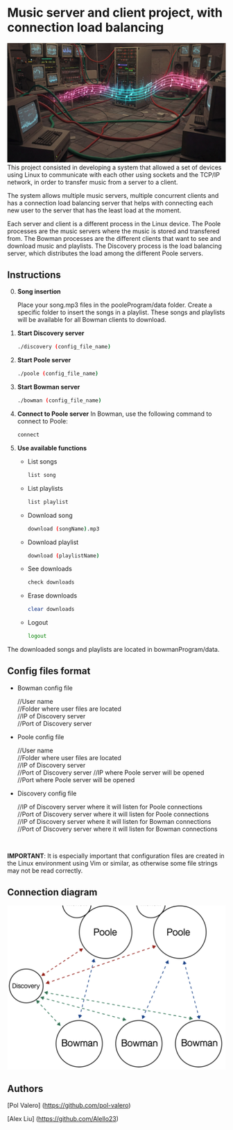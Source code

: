 # Music server and client project, with connection load balancing
![Mi proyecto](assets/music-server.jpeg)
This project consisted in developing a system that allowed a set of devices using Linux to communicate with each other using sockets and the TCP/IP network, in order to transfer music from a server to a client. 

The system allows multiple music servers, multiple concurrent clients and has a connection load balancing server that helps with connecting each new user to the server that has the least load at the moment. 

Each server and client is a different process in the Linux device. The Poole processes are the music servers where the music is stored and transfered from. The Bowman processes are the different clients that want to see and download music and playlists. The Discovery process is the load balancing server, which distributes the load among the different Poole servers. 


## Instructions

0. **Song insertion**

   Place your song.mp3 files in the pooleProgram/data folder. Create a specific folder to insert the songs in a playlist. These songs and playlists will be available for all Bowman clients to download. 

1. **Start Discovery server**
   ```bash
   ./discovery (config_file_name)
   ```

2. **Start Poole server**
   ```bash
   ./poole (config_file_name)
   ```

3. **Start Bowman server**
   ```bash
   ./bowman (config_file_name)
   ```

4. **Connect to Poole server**
  In Bowman, use the following command to connect to Poole:
    ```bash
    connect
    ```

5. **Use available functions**
   - List songs
     ```bash
     list song
     ```

   - List playlists
     ```bash
     list playlist
     ```

   - Download song
     ```bash
     download (songName).mp3
     ```

   - Download playlist
     ```bash
     download (playlistName)
     ```

   - See downloads
     ```bash
     check downloads
     ```

   - Erase downloads
     ```bash
     clear downloads
     ```

   - Logout
     ```bash
     logout
     ```
    
The downloaded songs and playlists are located in bowmanProgram/data.

## Config files format

- Bowman config file

  //User name   
  //Folder where user files are located  
  //IP of Discovery server  
  //Port of Discovery server

- Poole config file

  //User name   
  //Folder where user files are located  
  //IP of Discovery server  
  //Port of Discovery server
  //IP where Poole server will be opened  
  //Port where Poole server will be opened

- Discovery config file

  //IP of Discovery server where it will listen for Poole connections  
  //Port of Discovery server where it will listen for Poole connections  
  //IP of Discovery server where it will listen for Bowman connections  
  //Port of Discovery server where it will listen for Bowman connections 

<br/>

**IMPORTANT**:
It is especially important that configuration files are created in the Linux environment using Vim or similar, as otherwise some file strings may not be read correctly.

## Connection diagram

![Alt text](images/1.png)

## Authors

[Pol Valero] (https://github.com/pol-valero)

[Alex Liu] (https://github.com/Alello23)